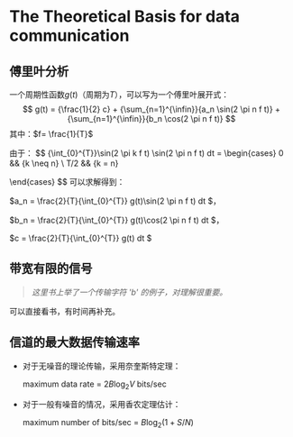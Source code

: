 # The Theoretical Basis for data communication 

## 傅里叶分析

一个周期性函数$g(t)$（周期为$T$），可以写为一个傅里叶展开式：
$$
g(t) = {\frac{1}{2} c} + {\sum_{n=1}^{\infin}}{a_n \sin(2 \pi n f t)} + {\sum_{n=1}^{\infin}}{b_n \cos(2 \pi n f t)}
$$
其中：$f= \frac{1}{T}$

由于：
$$
{\int_{0}^{T}}\sin(2 \pi k f t) \sin(2 \pi n f t) dt = \begin{cases}
0 && {k \neq n} \\
T/2 && {k = n}

\end{cases}
$$
可以求解得到：

$a_n = \frac{2}{T}{\int_{0}^{T}} g(t)\sin(2 \pi n f t) dt $，

$b_n = \frac{2}{T}{\int_{0}^{T}} g(t)\cos(2 \pi n f t) dt $，

$c = \frac{2}{T}{\int_{0}^{T}} g(t) dt $

## 带宽有限的信号

> *这里书上举了一个传输字符 'b' 的例子，对理解很重要。*

可以直接看书，有时间再补充。

## 信道的最大数据传输速率

- 对于无噪音的理论传输，采用奈奎斯特定理：

  maximum data rate = $2 B \log_2 V$ bits/sec

- 对于一般有噪音的情况，采用香农定理估计：

  maximum number of bits/sec = $B \log_2 (1+S/N)$



